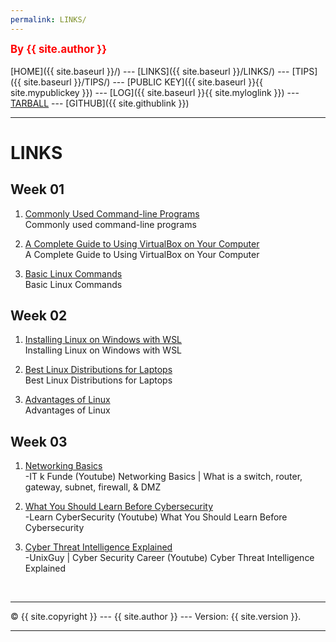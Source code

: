 ```yaml
---
permalink: LINKS/
---
```

<span style="color:red; font-weight:bold; font-size:larger;">By {{ site.author }}</span>
<br><br>
[HOME]({{ site.baseurl }}/) ---
[LINKS]({{ site.baseurl }}/LINKS/) ---
[TIPS]({{ site.baseurl }}/TIPS/) ---
[PUBLIC KEY]({{ site.baseurl }}{{ site.mypublickey }}) ---
[LOG]({{ site.baseurl }}{{ site.myloglink }}) ---
[TARBALL](SandBox/daffafaizan.tar.xz) ---
[GITHUB]({{ site.githublink }})
<br>
<hr>

# LINKS

## Week 01
1. [Commonly Used Command-line Programs](https://wiki.debian.org/ShellCommands)<br>
Commonly used command-line programs

2. [A Complete Guide to Using VirtualBox on Your Computer](https://www.nakivo.com/blog/use-virtualbox-quick-overview/)<br>
A Complete Guide to Using VirtualBox on Your Computer

3. [Basic Linux Commands](https://www.hostinger.com/tutorials/linux-commands)<br>
Basic Linux Commands

## Week 02
1. [Installing Linux on Windows with WSL](https://learn.microsoft.com/en-us/windows/wsl/install)<br>
Installing Linux on Windows with WSL

2. [Best Linux Distributions for Laptops](https://www.digitalocean.com/community/tutorials/top-best-linux-distros-for-laptops)<br>
Best Linux Distributions for Laptops

3. [Advantages of Linux](https://www.javatpoint.com/advantages-of-linux)<br>
Advantages of Linux

## Week 03
1. [Networking Basics](https://www.youtube.com/watch?v=_IOZ8_cPgu8)<br>-IT k Funde (Youtube)
Networking Basics | What is a switch, router, gateway, subnet, firewall, & DMZ

2. [What You Should Learn Before Cybersecurity](https://www.youtube.com/watch?v=laUzmUkuSyw)<br>-Learn CyberSecurity (Youtube)
What You Should Learn Before Cybersecurity

3. [Cyber Threat Intelligence Explained](https://www.youtube.com/watch?v=qp8ZEyUURiw)<br>-UnixGuy | Cyber Security Career (Youtube)
Cyber Threat Intelligence Explained
<br>
<hr>
&copy; {{ site.copyright }} --- {{ site.author }} --- Version: {{ site.version }}.
<hr>
<br>
